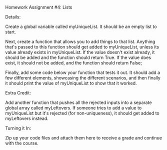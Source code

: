 Homework Assignment #4: Lists


Details:
 
Create a global variable called myUniqueList. It should be an empty list to start.

Next, create a function that allows you to add things to that list. Anything that's passed to this function should get added to myUniqueList, unless its value already exists in myUniqueList. If the value doesn't exist already, it should be added and the function should return True. If the value does exist, it should not be added, and the function should return False;

Finally, add some code below your function that tests it out. It should add a few different elements, showcasing the different scenarios, and then finally it should print the value of myUniqueList to show that it worked.


Extra Credit:

Add another function that pushes all the rejected inputs into a separate global array called myLeftovers. If someone tries to add a value to myUniqueList but it's rejected (for non-uniqueness), it should get added to myLeftovers instead.



Turning it In:

Zip up your code files and attach them here to receive a grade and continue with the course.